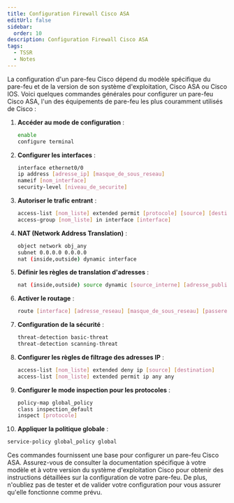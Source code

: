 ```yaml
---
title: Configuration Firewall Cisco ASA
editUrl: false
sidebar:
  order: 10
description: Configuration Firewall Cisco ASA
tags:
  - TSSR
  - Notes
---
```


La configuration d'un pare-feu Cisco dépend du modèle spécifique du pare-feu et de la version de son système d'exploitation, Cisco ASA ou Cisco IOS. Voici quelques commandes générales pour configurer un pare-feu Cisco ASA, l'un des équipements de pare-feu les plus couramment utilisés de Cisco :

1. **Accéder au mode de configuration** :

   ```bash
   enable
   configure terminal
   ```

2. **Configurer les interfaces** :

   ```bash
   interface ethernet0/0
   ip address [adresse_ip] [masque_de_sous_reseau]
   nameif [nom_interface]
   security-level [niveau_de_securite]
   ```

3. **Autoriser le trafic entrant** :

   ```bash
   access-list [nom_liste] extended permit [protocole] [source] [destination] [port]
   access-group [nom_liste] in interface [interface]
   ```

4. **NAT (Network Address Translation)** :

   ```bash
   object network obj_any
   subnet 0.0.0.0 0.0.0.0
   nat (inside,outside) dynamic interface
   ```

5. **Définir les règles de translation d'adresses** :

   ```bash
   nat (inside,outside) source dynamic [source_interne] [adresse_publique]
   ```

6. **Activer le routage** :

   ```bash
   route [interface] [adresse_reseau] [masque_de_sous_reseau] [passerelle]
   ```

7. **Configuration de la sécurité** :

   ```bash
   threat-detection basic-threat
   threat-detection scanning-threat
   ```

8. **Configurer les règles de filtrage des adresses IP** :

   ```bash
   access-list [nom_liste] extended deny ip [source] [destination]
   access-list [nom_liste] extended permit ip any any
   ```

9. **Configurer le mode inspection pour les protocoles** :

   ```bash
   policy-map global_policy
   class inspection_default
   inspect [protocole]
   ```

10. **Appliquer la politique globale** :

```bash
service-policy global_policy global
```

Ces commandes fournissent une base pour configurer un pare-feu Cisco ASA. Assurez-vous de consulter la documentation spécifique à votre modèle et à votre version du système d'exploitation Cisco pour obtenir des instructions détaillées sur la configuration de votre pare-feu. De plus, n'oubliez pas de tester et de valider votre configuration pour vous assurer qu'elle fonctionne comme prévu.

